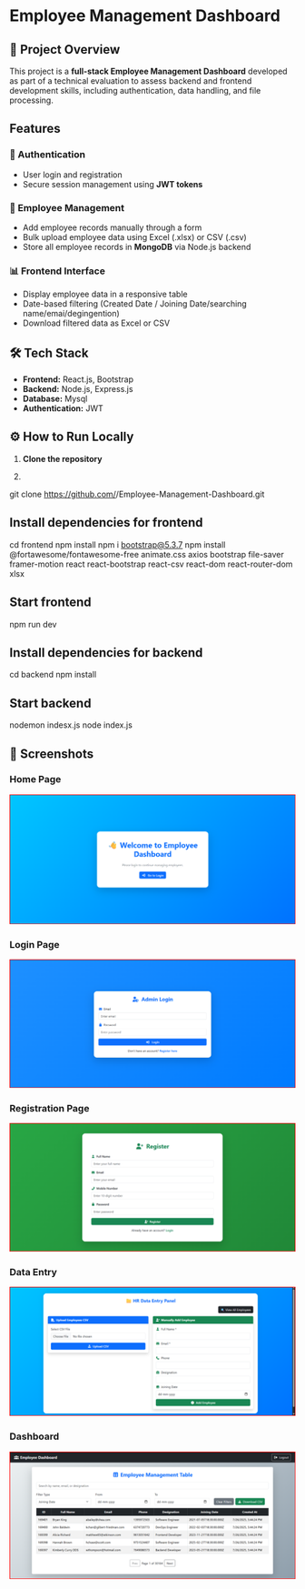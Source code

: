 # Employee Management Dashboard

## 📌 Project Overview
This project is a **full-stack Employee Management Dashboard** developed as part of a technical evaluation to assess backend and frontend development skills, including authentication, data handling, and file processing.

##  Features
### 🔐 Authentication
- User login and registration
- Secure session management using **JWT tokens**

### 👤 Employee Management
- Add employee records manually through a form
- Bulk upload employee data using Excel (.xlsx) or CSV (.csv)
- Store all employee records in **MongoDB** via Node.js backend

### 📊 Frontend Interface
- Display employee data in a responsive table
- Date-based filtering (Created Date / Joining Date/searching name/emai/degingention)
- Download filtered data as Excel or CSV

## 🛠️ Tech Stack
- **Frontend:** React.js, Bootstrap  
- **Backend:** Node.js, Express.js  
- **Database:** Mysql 
- **Authentication:** JWT  

## ⚙️ How to Run Locally
1. **Clone the repository**
2. ```bash
git clone https://github.com/<your-username>/Employee-Management-Dashboard.git
## Install dependencies for frontend
cd frontend
npm install
npm i bootstrap@5.3.7
npm install @fortawesome/fontawesome-free animate.css axios bootstrap file-saver framer-motion react react-bootstrap react-csv react-dom react-router-dom xlsx
## Start frontend
npm run dev
## Install dependencies for backend
cd backend
npm install
## Start backend
nodemon indesx.js
node index.js
## 📸 Screenshots
### Home Page
![Home Page](./screenshots/home1.png)

### Login Page
![Login Page](./screenshots/login2.png)

### Registration Page 
![Registration Page](./screenshots/reg3.png)

### Data Entry
![Das4 Page](./screenshots/Das4.png)

### Dashboard
![Das5 Page](./screenshots/das5.png)










